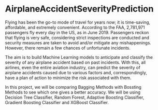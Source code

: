 # AirplaneAccidentSeverityPrediction

Flying has been the go-to mode of travel for years now; it is time-saving, affordable, and extremely convenient. According to the FAA, 2,781,971 passengers fly every day in the US, as in June 2019. Passengers reckon that flying is very safe, considering strict inspections are conducted and security measures are taken to avoid and/or mitigate any mishappenings. However, there remain a few chances of unfortunate incidents.

The aim is to build Machine Learning models to anticipate and classify the severity of any airplane accident based on past incidents. With this, all airlines, even the entire aviation industry, can predict the severity of airplane accidents caused due to various factors and, correspondingly, have a plan of action to minimize the risk associated with them.

In this project, we will be comparing Bagging Methods with Bossting Methods to see which one gives a better accuracy. We will be using Decision Tree Classifier, Random Forest, Adaptive Boosting Classifier, Gradient Boosting Classifier and XGBoost Classifier.
